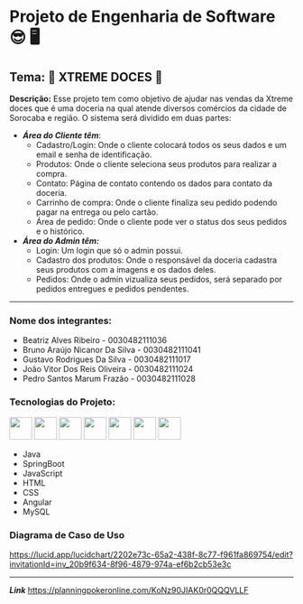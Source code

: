 # Projeto de Engenharia de Software 😎 🖥️
## Tema: 🍭 XTREME DOCES 🍭


**Descrição:**
Esse projeto tem como objetivo de ajudar nas vendas da Xtreme doces que é uma doceria na qual atende diversos comércios da cidade de Sorocaba e região.
O sistema será dividido em duas partes: 
 - _**Área do Cliente têm**_:
   + Cadastro/Login: Onde o cliente colocará todos os seus dados e um email e senha de identificação.
   + Produtos: Onde o cliente seleciona seus produtos para realizar a compra.
   + Contato: Página de contato contendo os dados para contato da doceria.
   + Carrinho de compra: Onde o cliente finaliza seu pedido podendo pagar na entrega ou pelo cartão. 
   + Área de pedido: Onde o cliente pode ver o status dos seus pedidos e o histórico.
 - _**Área do Admin têm:**_
   + Login: Um login que só o admin possui.
   + Cadastro dos produtos: Onde o responsável da doceria cadastra seus produtos com a imagens e os dados deles.
   + Pedidos: Onde o admin vizualiza seus pedidos, será separado por pedidos entregues e pedidos pendentes.
   
 ---

### Nome dos integrantes:
+ Beatriz Alves Ribeiro - 0030482111036
+ Bruno Araújo Nicanor Da Silva - 0030482111041
+ Gustavo Rodrigues Da Silva - 0030482111017
+ João Vitor Dos Reis Oliveira - 0030482111024
+ Pedro Santos Marum Frazão - 0030482111028

### Tecnologias do Projeto: 
<div style="display: inline_block">
  <img  aling="center" heigth="30" width="40" src="https://cdn.jsdelivr.net/gh/devicons/devicon/icons/java/java-original-wordmark.svg" />
  <img  aling="cebter" heigth="30" width="40" src="https://cdn.jsdelivr.net/gh/devicons/devicon/icons/spring/spring-original.svg" />
  <img  aling="center" heigth="30" width="40" src="https://cdn.jsdelivr.net/gh/devicons/devicon/icons/javascript/javascript-original.svg" />
  <img  aling="center" heigth="30" width="40" src="https://cdn.jsdelivr.net/gh/devicons/devicon/icons/html5/html5-original-wordmark.svg" />
  <img  aling="center" heigth="30" width="40" src="https://cdn.jsdelivr.net/gh/devicons/devicon/icons/css3/css3-original-wordmark.svg" />
  <img  aling="center" heigth="30" width="40" src="https://cdn.jsdelivr.net/gh/devicons/devicon/icons/angularjs/angularjs-original.svg" />
  <img  aling="center" heigth="30" width="40" src="https://cdn.jsdelivr.net/gh/devicons/devicon/icons/mysql/mysql-plain-wordmark.svg" />
   
</div>

+ Java
+ SpringBoot
+ JavaScript
+ HTML
+ CSS
+ Angular
+ MySQL

### Diagrama de Caso de Uso
https://lucid.app/lucidchart/2202e73c-65a2-438f-8c77-f961fa869754/edit?invitationId=inv_20b9f634-8f96-4879-974a-ef6b2cb53e3c

---

_**Link**_
https://planningpokeronline.com/KoNz90JIAK0r0QQQVLLF
